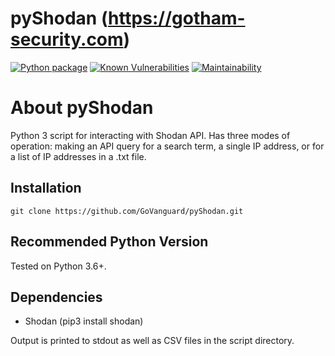 pyShodan (https://gotham-security.com)
==
[![Python package](https://github.com/GoVanguard/pyShodan/actions/workflows/master.yml/badge.svg)](https://github.com/GoVanguard/pyShodan/actions/workflows/master.yml)
[![Known Vulnerabilities](https://snyk.io/test/github/GoVanguard/pyShodan/badge.svg?targetFile=requirements.txt)](https://snyk.io/test/github/GoVanguard/pyShodan?targetFile=requirements.txt)
[![Maintainability](https://api.codeclimate.com/v1/badges/6b69cfa99c674d04e7a9/maintainability)](https://codeclimate.com/github/GoVanguard/pyShodan/maintainability)

# About pyShodan
Python 3 script for interacting with Shodan API. Has three modes of operation: making an API query for a search term, a single IP address, or for a list of IP addresses in a .txt file.

## Installation
```
git clone https://github.com/GoVanguard/pyShodan.git
```

## Recommended Python Version
Tested on Python 3.6+.

## Dependencies
* Shodan (pip3 install shodan)

Output is printed to stdout as well as CSV files in the script directory.
